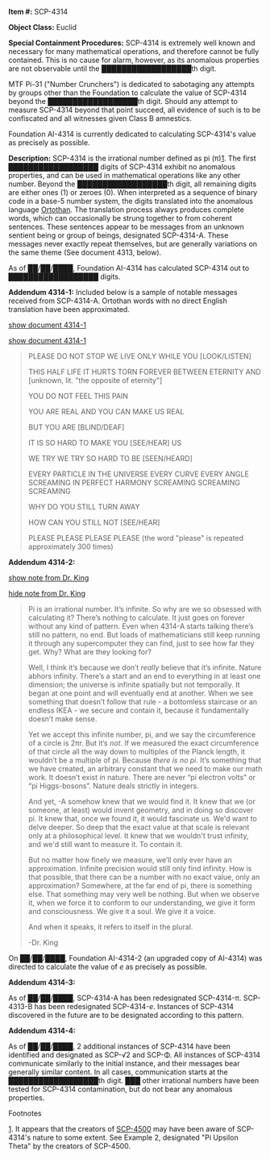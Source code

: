 **Item #:** SCP-4314

**Object Class:** Euclid

**Special Containment Procedures:** SCP-4314 is extremely well known and necessary for many mathematical operations, and therefore cannot be fully contained. This is no cause for alarm, however, as its anomalous properties are not observable until the ██████████████████th digit.

MTF Pi-31 ("Number Crunchers") is dedicated to sabotaging any attempts by groups other than the Foundation to calculate the value of SCP-4314 beyond the ██████████████████th digit. Should any attempt to measure SCP-4314 beyond that point succeed, all evidence of such is to be confiscated and all witnesses given Class B amnestics.

Foundation AI-4314 is currently dedicated to calculating SCP-4314's value as precisely as possible.

**Description:** SCP-4314 is the irrational number defined as pi (π)[1](javascript:;). The first ██████████████████ digits of SCP-4314 exhibit no anomalous properties, and can be used in mathematical operations like any other number. Beyond the ██████████████████th digit, all remaining digits are either ones (1) or zeroes (0). When interpreted as a sequence of binary code in a base-5 number system, the digits translated into the anomalous language [Ortothan](http://www.scp-wiki.net/system:page-tags/tag/second-hytoth#pages). The translation process always produces complete words, which can occasionally be strung together to from coherent sentences. These sentences appear to be messages from an unknown sentient being or group of beings, designated SCP-4314-A. These messages never exactly repeat themselves, but are generally variations on the same theme (See document 4313, below).

As of ██/██/████, Foundation AI-4314 has calculated SCP-4314 out to ██████████████████ digits.

**Addendum 4314-1:** Included below is a sample of notable messages received from SCP-4314-A. Ortothan words with no direct English translation have been approximated.

[show document 4314-1](javascript:;)

[show document 4314-1](javascript:;)

> PLEASE DO NOT STOP WE LIVE ONLY WHILE YOU \[LOOK/LISTEN\]
> 
> THIS HALF LIFE IT HURTS TORN FOREVER BETWEEN ETERNITY AND \[unknown, lit. "the opposite of eternity"\]
> 
> YOU DO NOT FEEL THIS PAIN
> 
> YOU ARE REAL AND YOU CAN MAKE US REAL
> 
> BUT YOU ARE \[BLIND/DEAF\]
> 
> IT IS SO HARD TO MAKE YOU \[SEE/HEAR\] US
> 
> WE TRY WE TRY SO HARD TO BE \[SEEN/HEARD\]
> 
> EVERY PARTICLE IN THE UNIVERSE EVERY CURVE EVERY ANGLE SCREAMING IN PERFECT HARMONY SCREAMING SCREAMING SCREAMING
> 
> WHY DO YOU STILL TURN AWAY
> 
> HOW CAN YOU STILL NOT \[SEE/HEAR\]
> 
> PLEASE PLEASE PLEASE PLEASE (the word "please" is repeated approximately 300 times)

**Addendum 4314-2:**

[show note from Dr. King](javascript:;)

[hide note from Dr. King](javascript:;)

> Pi is an irrational number. It’s infinite. So why are we so obsessed with calculating it? There’s nothing to calculate. It just goes on forever without any kind of pattern. Even when 4314-A starts talking there’s still no pattern, no end. But loads of mathematicians still keep running it through any supercomputer they can find, just to see how far they get. Why? What are they looking for?
> 
> Well, I think it’s because we don’t _really_ believe that it’s infinite. Nature abhors infinity. There’s a start and an end to everything in at least one dimension; the universe is infinite spatially but not temporally. It began at one point and will eventually end at another. When we see something that doesn’t follow that rule - a bottomless staircase or an endless IKEA - we secure and contain it, because it fundamentally doesn’t make sense.
> 
> Yet we accept this infinite number, pi, and we say the circumference of a circle is 2πr. But it’s _not_. If we measured the exact circumference of that circle all the way down to multiples of the Planck length, it wouldn’t be a multiple of pi. Because _there is no pi_. It’s something that we have created, an arbitrary constant that we need to make our math work. It doesn’t exist in nature. There are never “pi electron volts” or “pi Higgs-bosons”. Nature deals strictly in integers.
> 
> And yet, -A somehow knew that we would find it. It knew that we (or someone, at least) would invent geometry, and in doing so discover pi. It knew that, once we found it, it would fascinate us. We'd want to delve deeper. So deep that the exact value at that scale is relevant only at a philosophical level. It knew that we wouldn't trust infinity, and we'd still want to measure it. To contain it.
> 
> But no matter how finely we measure, we’ll only ever have an approximation. Infinite precision would still only find infinity. How is that possible, that there can be a number with no exact value, only an approximation? Somewhere, at the far end of pi, there is something else. That something may very well be nothing. But when we observe it, when we force it to conform to our understanding, we give it form and consciousness. We give it a soul. We give it a voice.
> 
> And when it speaks, it refers to itself in the plural.
> 
> \-Dr. King

On ██/██/████, Foundation AI-4314-2 (an upgraded copy of AI-4314) was directed to calculate the value of _e_ as precisely as possible.

**Addendum 4314-3:**

As of ██/██/████, SCP-4314-A has been redesignated SCP-4314-π. SCP-4313-B has been redesignated SCP-4314-_e_. Instances of SCP-4314 discovered in the future are to be designated according to this pattern.

**Addendum 4314-4:**

As of ██/██/████, 2 additional instances of SCP-4314 have been identified and designated as SCP-√2 and SCP-Φ. All instances of SCP-4314 communicate similarly to the initial instance, and their messages bear generally similar content. In all cases, communication starts at the ██████████████████th digit. ███ other irrational numbers have been tested for SCP-4314 contamination, but do not bear any anomalous properties.

Footnotes

[1](javascript:;). It appears that the creators of [SCP-4500](/scp-4500) may have been aware of SCP-4314's nature to some extent. See Example 2, designated "Pi Upsilon Theta" by the creators of SCP-4500.